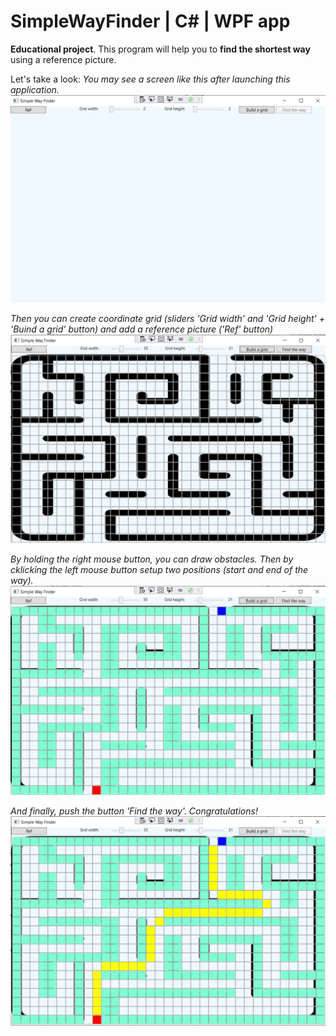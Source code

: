 # SimpleWayFinder | C# | WPF app

**Educational project**. This program will help you to **find the shortest way** using a reference picture.

Let's take a look:
*You may see a screen like this after launching this application.*
![Initial start](/pic/idle.png)

*Then you can create coordinate grid (sliders 'Grid width' and 'Grid height' + 'Buind a grid' button) and add a reference picture ('Ref' button)*
![ref](/pic/ref.png)

*By holding the right mouse button, you can draw obstacles. Then by cklicking the left mouse button setup two positions (start and end of the way).*
![draw](/pic/draw.png)

*And finally, push the button 'Find the way'. Congratulations!*
![draw](/pic/res.png)